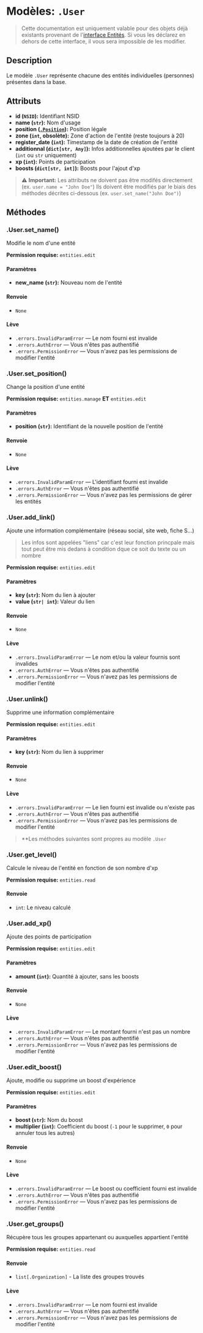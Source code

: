 # Modèles: `.User`

> Cette documentation est uniquement valable pour des objets déjà existants provenant de l'[interface Entités](/docs/interfaces/entities.md). Si vous les déclarez en dehors de cette interface, il vous sera impossible de les modifier.

## Description

Le modèle `.User` représente chacune des entités individuelles (personnes) présentes dans la base.

## Attributs

- **id (`NSID`):** Identifiant NSID
- **name (`str`):** Nom d'usage
- **position ([`.Position`](/docs/models/entities/position.md)):** Position légale
- **zone (`int`, obsolète):** Zone d'action de l'entité (reste toujours à 20)
- **register_date (`int`):** Timestamp de la date de création de l'entité
- **additionnal (`dict[str, Any]`):** Infos additionnelles ajoutées par le client (`int` ou `str` uniquement)
- **xp (`int`):** Points de participation
- **boosts (`dict[str, int]`):** Boosts pour l'ajout d'xp

> :warning: **Important:** Les attributs ne doivent pas être modifés directement (ex. `user.name = "John Doe"`)
> Ils doivent être modifiés par le biais des méthodes décrites ci-dessous (ex. `user.set_name("John Doe")`)


## Méthodes

### .User.set_name()

Modifie le nom d'une entité

**Permission requise:** `entities.edit`

#### Paramètres
- **new_name (`str`):** Nouveau nom de l'entité

#### Renvoie
- `None`

#### Lève
- `.errors.InvalidParamError` — Le nom fourni est invalide
- `.errors.AuthError` — Vous n'êtes pas authentifié
- `.errors.PermissionError` — Vous n'avez pas les permissions de modifier l'entité


### .User.set_position()

Change la position d'une entité

**Permission requise:** `entities.manage` **ET** `entities.edit`

#### Paramètres
- **position (`str`):** Identifiant de la nouvelle position de l'entité

#### Renvoie
- `None`

#### Lève
- `.errors.InvalidParamError` — L'identifiant fourni est invalide
- `.errors.AuthError` — Vous n'êtes pas authentifié
- `.errors.PermissionError` — Vous n'avez pas les permissions de gérer les entités


### .User.add_link()

Ajoute une information complémentaire (réseau social, site web, fiche S...)

> Les infos sont appelées "liens" car c'est leur fonction princpale mais tout peut être mis dedans à condition dque ce soit du texte ou un nombre

**Permission requise:** `entities.edit`

#### Paramètres
- **key (`str`):** Nom du lien à ajouter
- **value (`str| int`):** Valeur du lien

#### Renvoie
- `None`

#### Lève
- `.errors.InvalidParamError` — Le nom et/ou la valeur fournis sont invalides
- `.errors.AuthError` — Vous n'êtes pas authentifié
- `.errors.PermissionError` — Vous n'avez pas les permissions de modifier l'entité

### .User.unlink()

Supprime une information complémentaire

**Permission requise:** `entities.edit`

#### Paramètres
- **key (`str`):** Nom du lien à supprimer

#### Renvoie
- `None`

#### Lève
- `.errors.InvalidParamError` — Le lien fourni est invalide ou n'existe pas
- `.errors.AuthError` — Vous n'êtes pas authentifié
- `.errors.PermissionError` — Vous n'avez pas les permissions de modifier l'entité

> **Les méthodes suivantes sont propres au modèle `.User`

### .User.get_level()

Calcule le niveau de l'entité en fonction de son nombre d'xp

**Permission requise:** `entities.read`

#### Renvoie
- `int`: Le niveau calculé


### .User.add_xp()

Ajoute des points de participation

**Permission requise:** `entities.edit`

#### Paramètres
- **amount (`int`):** Quantité à ajouter, sans les boosts

#### Renvoie
- `None`

#### Lève
- `.errors.InvalidParamError` — Le montant fourni n'est pas un nombre
- `.errors.AuthError` — Vous n'êtes pas authentifié
- `.errors.PermissionError` — Vous n'avez pas les permissions de modifier l'entité

### .User.edit_boost()

Ajoute, modifie ou supprime un boost d'expérience

**Permission requise:** `entities.edit`

#### Paramètres
- **boost (`str`):** Nom du boost
- **multiplier (`int`):** Coefficient du boost (`-1` pour le supprimer, `0` pour annuler tous les autres)

#### Renvoie
- `None`

#### Lève
- `.errors.InvalidParamError` — Le boost ou coefficient fourni est invalide
- `.errors.AuthError` — Vous n'êtes pas authentifié
- `.errors.PermissionError` — Vous n'avez pas les permissions de modifier l'entité


### .User.get_groups()

Récupère tous les groupes appartenant ou auxquelles appartient l'entité

**Permission requise:** `entities.read`

#### Renvoie
- `list[.Organization]` - La liste des groupes trouvés

#### Lève
- `.errors.InvalidParamError` — Le nom fourni est invalide
- `.errors.AuthError` — Vous n'êtes pas authentifié
- `.errors.PermissionError` — Vous n'avez pas les permissions de modifier l'entité
